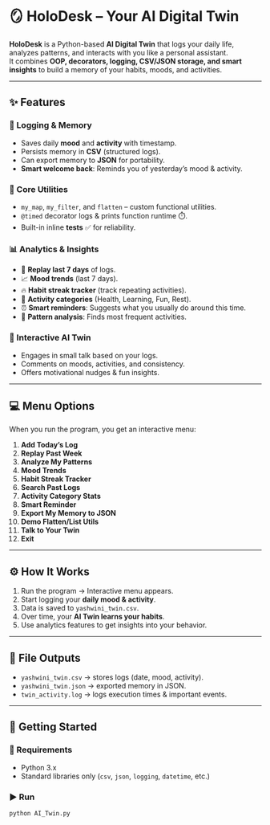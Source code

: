 # 🪞 HoloDesk – Your AI Digital Twin  

**HoloDesk** is a Python-based **AI Digital Twin** that logs your daily life, analyzes patterns, and interacts with you like a personal assistant.  
It combines **OOP, decorators, logging, CSV/JSON storage, and smart insights** to build a memory of your habits, moods, and activities.  

---

## ✨ Features  

### 📝 Logging & Memory
- Saves daily **mood** and **activity** with timestamp.  
- Persists memory in **CSV** (structured logs).  
- Can export memory to **JSON** for portability.  
- **Smart welcome back**: Reminds you of yesterday’s mood & activity.  

### 🧩 Core Utilities
- `my_map`, `my_filter`, and `flatten` – custom functional utilities.  
- `@timed` decorator logs & prints function runtime ⏱️.  
- Built-in inline **tests** ✅ for reliability.  

### 📊 Analytics & Insights
- 📅 **Replay last 7 days** of logs.  
- 📈 **Mood trends** (last 7 days).  
- 🔥 **Habit streak tracker** (track repeating activities).  
- 📌 **Activity categories** (Health, Learning, Fun, Rest).  
- ⏰ **Smart reminders**: Suggests what you usually do around this time.  
- 🤖 **Pattern analysis**: Finds most frequent activities.  

### 💬 Interactive AI Twin
- Engages in small talk based on your logs.  
- Comments on moods, activities, and consistency.  
- Offers motivational nudges & fun insights.  

---

## 💻 Menu Options  

When you run the program, you get an interactive menu:  

1. **Add Today’s Log**  
2. **Replay Past Week**  
3. **Analyze My Patterns**  
4. **Mood Trends**  
5. **Habit Streak Tracker**  
6. **Search Past Logs**  
7. **Activity Category Stats**  
8. **Smart Reminder**  
9. **Export My Memory to JSON**  
10. **Demo Flatten/List Utils**  
11. **Talk to Your Twin**  
12. **Exit**

  
---

## ⚙️ How It Works  

1. Run the program → Interactive menu appears.  
2. Start logging your **daily mood & activity**.  
3. Data is saved to `yashwini_twin.csv`.  
4. Over time, your **AI Twin learns your habits**.  
5. Use analytics features to get insights into your behavior.  

---

## 📂 File Outputs  

- `yashwini_twin.csv` → stores logs (date, mood, activity).  
- `yashwini_twin.json` → exported memory in JSON.  
- `twin_activity.log` → logs execution times & important events.  

---

## 🚀 Getting Started  

### 🔧 Requirements
- Python 3.x  
- Standard libraries only (`csv`, `json`, `logging`, `datetime`, etc.)  

### ▶️ Run
```bash
python AI_Twin.py


